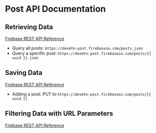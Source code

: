 # Post API Documentation

## Retrieving Data 

[Firebase REST API Reference](https://www.firebase.com/docs/rest/guide/retrieving-data.html)

* Query all posts: `https://devmtn-post.firebaseio.com/posts.json`
* Query a specific post: `https://devmtn-post.firebaseio.com/posts/{{ uuid }}.json`

## Saving Data

[Firebase REST API Reference](https://www.firebase.com/docs/rest/guide/saving-data.html)

* Adding a post: PUT to `https://devmtn-post.firebaseio.com/posts/{{ uuid }}`

## Filtering Data with URL Parameters

[Firebase REST API Reference](https://www.firebase.com/docs/rest/guide/retrieving-data.html#section-rest-filtering)
